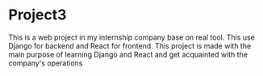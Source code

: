# Project3
 
This is a web project in my internship company base on real tool. This use Django for backend and React for frontend. This project is made with the main purpose of learning Django and React and get acquainted with the company's operations
